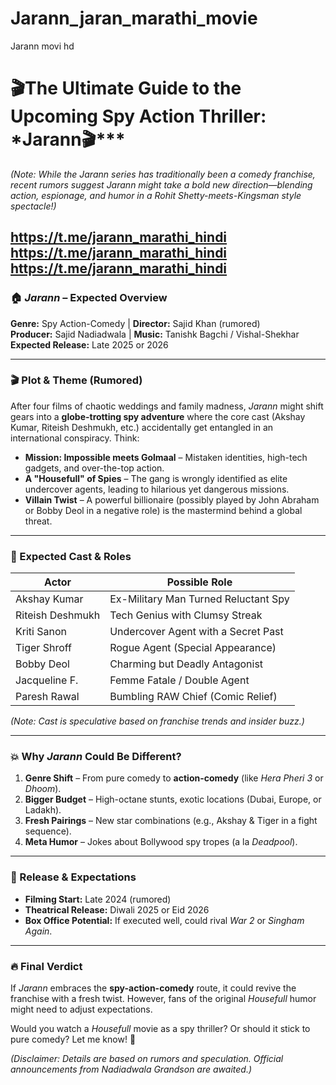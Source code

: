 # Jarann_jaran_marathi_movie
Jarann movi hd 
<h1>🎬The Ultimate Guide to the Upcoming Spy Action Thriller: *Jarann🎬***</h1>  


*(Note: While the *Jarann* series has traditionally been a comedy franchise, recent rumors suggest *Jarann* might take a bold new direction—blending action, espionage, and humor in a *Rohit Shetty-meets-Kingsman* style spectacle!)*  


https://t.me/jarann_marathi_hindi
https://t.me/jarann_marathi_hindi
https://t.me/jarann_marathi_hindi
---

### **🏠 *Jarann* – Expected Overview**  
**Genre:** Spy Action-Comedy | **Director:** Sajid Khan (rumored)  
**Producer:** Sajid Nadiadwala | **Music:** Tanishk Bagchi / Vishal-Shekhar  
**Expected Release:** Late 2025 or 2026  

---

### **🎬 Plot & Theme (Rumored)**  
After four films of chaotic weddings and family madness, *Jarann* might shift gears into a **globe-trotting spy adventure** where the core cast (Akshay Kumar, Riteish Deshmukh, etc.) accidentally get entangled in an international conspiracy. Think:  
- **Mission: Impossible meets Golmaal** – Mistaken identities, high-tech gadgets, and over-the-top action.  
- **A "Housefull" of Spies** – The gang is wrongly identified as elite undercover agents, leading to hilarious yet dangerous missions.  
- **Villain Twist** – A powerful billionaire (possibly played by John Abraham or Bobby Deol in a negative role) is the mastermind behind a global threat.  

---

### **🌟 Expected Cast & Roles**  
| **Actor**       | **Possible Role**                          |  
|------------------|--------------------------------------------|  
| Akshay Kumar     | Ex-Military Man Turned Reluctant Spy       |  
| Riteish Deshmukh | Tech Genius with Clumsy Streak              |  
| Kriti Sanon      | Undercover Agent with a Secret Past        |  
| Tiger Shroff     | Rogue Agent (Special Appearance)           |  
| Bobby Deol       | Charming but Deadly Antagonist             |  
| Jacqueline F.    | Femme Fatale / Double Agent                |  
| Paresh Rawal     | Bumbling RAW Chief (Comic Relief)          |  

*(Note: Cast is speculative based on franchise trends and insider buzz.)*  

---

### **💥 Why *Jarann* Could Be Different?**  
1. **Genre Shift** – From pure comedy to **action-comedy** (like *Hera Pheri 3* or *Dhoom*).  
2. **Bigger Budget** – High-octane stunts, exotic locations (Dubai, Europe, or Ladakh).  
3. **Fresh Pairings** – New star combinations (e.g., Akshay & Tiger in a fight sequence).  
4. **Meta Humor** – Jokes about Bollywood spy tropes (a la *Deadpool*).  

---

### **📅 Release & Expectations**  
- **Filming Start:** Late 2024 (rumored)  
- **Theatrical Release:** Diwali 2025 or Eid 2026  
- **Box Office Potential:** If executed well, could rival *War 2* or *Singham Again*.  

---

### **🔥 Final Verdict**  
If *Jarann* embraces the **spy-action-comedy** route, it could revive the franchise with a fresh twist. However, fans of the original *Housefull* humor might need to adjust expectations.  

Would you watch a *Housefull* movie as a spy thriller? Or should it stick to pure comedy? Let me know! 🚀  

*(Disclaimer: Details are based on rumors and speculation. Official announcements from Nadiadwala Grandson are awaited.)*
